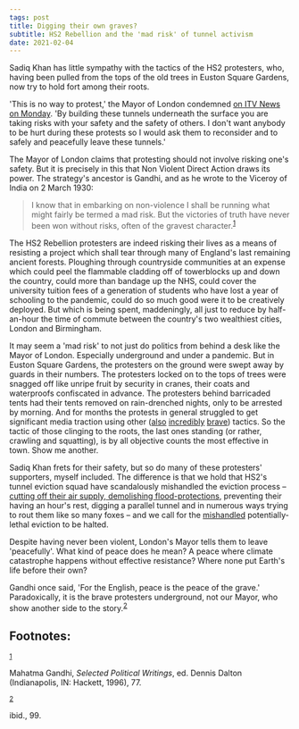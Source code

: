 ```yaml
---
tags: post
title: Digging their own graves?
subtitle: HS2 Rebellion and the 'mad risk' of tunnel activism
date: 2021-02-04
---
```


<p>
Sadiq Khan has little sympathy with the tactics of the HS2 protesters,
who, having been pulled from the tops of the old trees in Euston
Square Gardens, now try to hold fort among their roots.
</p>

<p>
'This is no way to protest,' the Mayor of London condemned <a href="https://www.itv.com/news/london/2021-02-01/hs2-protest-bailiffs-very-close-to-breaking-through-euston-tunnels">on ITV News
on Monday</a>. 'By building these tunnels underneath the surface you are
taking risks with your safety and the safety of others.  I don't want
anybody to be hurt during these protests so I would ask them to
reconsider and to safely and peacefully leave these tunnels.'
</p>

<p>
The Mayor of London claims that protesting should not involve risking
one's safety. But it is precisely in this that Non Violent Direct
Action draws its power. The strategy's ancestor is Gandhi, and as he
wrote to the Viceroy of India on 2 March 1930:
</p>

<blockquote>
<p>
I know that in embarking on non-violence I shall be
running what might fairly be termed a mad risk. But the victories of
truth have never been won without risks, often of the gravest
character.<sup><a id="fnr.1" class="footref" href="#fn.1">1</a></sup>
</p>
</blockquote>

<p>
The HS2 Rebellion protesters are indeed risking their lives as a means
of resisting a project which shall tear through many of England's last
remaining ancient forests. Ploughing through countryside communities
at an expense which could peel the flammable cladding off of
towerblocks up and down the country, could more than bandage up the
NHS, could cover the university tuition fees of a generation of
students who have lost a year of schooling to the pandemic, could do
so much good were it to be creatively deployed. But which is being
spent, maddeningly, all just to reduce by half-an-hour the time of
commute between the country's two wealthiest cities, London and
Birmingham.
</p>

<p>
It may seem a 'mad risk' to not just do politics from behind a desk
like the Mayor of London. Especially underground and under a
pandemic. But in Euston Square Gardens, the protesters on the ground
were swept away by guards in their numbers. The protesters locked on
to the tops of trees were snagged off like unripe fruit by security in
cranes, their coats and waterproofs confiscated in advance. The
protesters behind barricaded tents had their tents removed on
rain-drenched nights, only to be arrested by morning. And for months
the protests in general struggled to get significant media traction
using other (<a href="https://www.hs2rebellion.earth/2020/10/15/hs2-security-assault-a-69-year-old-man/">also</a> <a href="https://www.itv.com/news/london/2020-12-08/eco-warrior-swampy-arrested-as-hs2-protest-in-denham-ends">incredibly</a> <a href="https://metro.co.uk/2020/07/27/eco-activists-injured-20-foot-drop-trees-when-contractors-cut-ropes-13037213/">brave</a>) tactics. So the tactic of those
clinging to the roots, the last ones standing (or rather, crawling and
squatting), is by all objective counts the most effective in
town. Show me another.
</p>

<p>
Sadiq Khan frets for their safety, but so do many of these protesters'
supporters, myself included. The difference is that we hold that HS2's
tunnel eviction squad have scandalously mishandled the eviction
process &#x2013; <a href="https://www.theguardian.com/environment/2021/jan/29/hs2-protesters-conditions-euston-tunnel-deteriorating">cutting off their air supply, demolishing
flood-protections</a>, preventing their having an hour's rest, digging a
parallel tunnel and in numerous ways trying to rout them like so many
foxes &#x2013; and we call for the <a href="https://www.thetimes.co.uk/article/extinction-rebellion-activists-ordered-to-leave-hs2-tunnel-for-their-own-safety-hgzsnkq6q">mishandled</a> potentially-lethal eviction to
be halted.
</p>

<p>
Despite having never been violent, London's Mayor tells them to leave
'peacefully'. What kind of peace does he mean? A peace where climate
catastrophe happens without effective resistance? Where none put
Earth's life before their own?
</p>

<p>
Gandhi once said, 'For the English, peace is the peace of the grave.'
Paradoxically, it is the brave protesters underground, not our Mayor,
who show another side to the story.<sup><a id="fnr.2" class="footref" href="#fn.2">2</a></sup>
</p>
<div id="footnotes">
<h2 class="footnotes">Footnotes: </h2>
<div id="text-footnotes">

<div class="footdef"><sup><a id="fn.1" class="footnum" href="#fnr.1">1</a></sup> <div class="footpara"><p class="footpara">
Mahatma Gandhi, <i>Selected Political Writings</i>, ed. Dennis Dalton
(Indianapolis, IN: Hackett, 1996), 77.
</p></div></div>

<div class="footdef"><sup><a id="fn.2" class="footnum" href="#fnr.2">2</a></sup> <div class="footpara"><p class="footpara">
ibid., 99.
</p></div></div>


</div>
</div>
